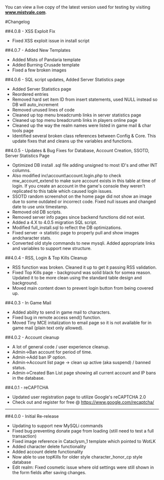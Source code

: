 You can view a live copy of the latest version used for testing by visiting **www.mistvale.com**.

#Changelog

##4.0.8 - XSS Exploit Fix
 - Fixed XSS exploit issue in install script

##4.0.7 - Added New Templates
 - Added Mists of Pandaria template
 - Added Burning Crusade template
 - Fixed a few broken images

##4.0.6 - SQL script updates, Added Server Statistics page
 - Added Server Statistics page
 - Reordered entries
 - Removed hard set item ID from insert statements, used NULL instead so DB will auto_increment
 - Removed unused lines of code
 - Cleaned up top menu breadcrumb links in server statistics page
 - Cleaned up top menu breadcrumb links in players online page
 - Cleaned up the way the realm names were listed in game mail & char tools page
 - Identified several broken class references between Config & Core.  This update fixes that and cleans up the variables and functions.

##4.0.5 - Updates & Bug Fixes for Database, Account Creation, SSOTD, Server Statistics Page
 - Optimized DB install .sql file adding unsigned to most ID's and other INT columns.
 - Also modified inc\account\account.login.php to check mw_account_extend to make sure account exists in this table at time of login.  If you create an account in the game's console they weren't replicated to this table which caused login issues.
 - SSOTD random screenshot on the home page did not show an image due to some outdated or incorrect code.  Fixed null issues and changed date to use unix timestamp.
 - Removed old DB scripts.
 - Removed server info pages since backend functions did not exist.
 - Added a 4.X to 4.0.5 migration SQL script.
 - Modified full_install.sql to reflect the DB optimizations.
 - Fixed server -> statistic page to properly pull and show images andcharacter stats.
 - Converted old style commands to new mysqli.  Added appropriate links and variables to support new structure.

##4.0.4 - RSS, Login & Top Kills Cleanup
 - RSS function was broken.  Cleaned it up to get it passing RSS validation.
 - Fixed Top Kills page - background was solid black for somea reason.  Updated it to be more clean using the standard table design and background.
 - Moved main content down to prevent login button from being covered up.

##4.0.3 - In Game Mail
 - Added ability to send in game mail to characters.
 - Fixed bug in remote access send() function.
 - Moved Tiny MCE initalization to email page so it is not available for in game mail (plain text only allowed).

##4.0.2 - Account cleanup
 - A lot of general code / user experience cleanup.
 - Admin->Ban account for period of time.
 - Admin->Add ban IP option.
 - Admin->Account list page -> clean up active (aka suspend) / banned status.
 - Admin->Created Ban List page showing all current account and IP bans in the database.

##4.0.1 - reCAPTCHA
 - Updated user registration page to utilize Google's reCAPTCHA 2.0 
 - Check out and register for free @ https://www.google.com/recaptcha/

***

##4.0.0 - Initial Re-release
 - Updating to support new MySQLi commands
 - Fixed bug preventing donate page from loading (still need to test a full transaction)
 - Fixed image reference in Cataclysm_1 template which pointed to WotLK
 - Added character delete functionality <admin page>
 - Added account delete functionality <admin page>
 - Now able to use topKills for older style character_honor_cp style database
 - Edit realm: Fixed cosmetic issue where old settings were still shown in the form fields after saving changes.
